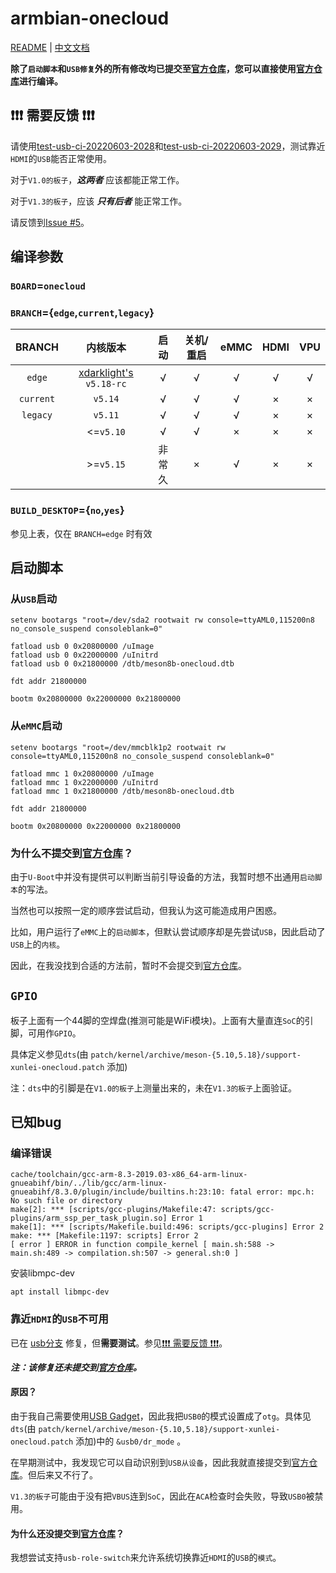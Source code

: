 # armbian-onecloud
[README](README.md) | [中文文档](README_zh.md)

**除了`启动脚本`和`USB修复`外的所有修改均已提交至[官方仓库](https://github.com/armbian/build)，您可以直接使用[官方仓库](https://github.com/armbian/build)进行编译。**

## ❗❗❗ 需要反馈 ❗❗❗

请使用[test-usb-ci-20220603-2028](https://github.com/hzyitc/armbian-onecloud/releases/tag/test-usb-ci-20220603-2028)和[test-usb-ci-20220603-2029](https://github.com/hzyitc/armbian-onecloud/releases/tag/test-usb-ci-20220603-2029)，测试靠近`HDMI`的`USB`能否正常使用。

对于`V1.0的板子`，***这两者*** 应该都能正常工作。

对于`V1.3的板子`，应该 ***只有后者*** 能正常工作。

请反馈到[Issue #5](https://github.com/hzyitc/armbian-onecloud/issues/5)。

## 编译参数

### `BOARD`=`onecloud`

### `BRANCH`={`edge`,`current`,`legacy`}

| BRANCH    | 内核版本                                                        | 启动  | 关机/重启 | eMMC | HDMI | VPU |
| :-:       | :-:                                                            | :-:   | :-:      | :-:  | :-:  | :-: |
| `edge`    | [xdarklight's](https://github.com/xdarklight/linux) `v5.18-rc` | √     | √        | √    | √    | √   |
| `current` | `v5.14`                                                        | √     | √        | √    | ×    | ×   |
| `legacy`  | `v5.11`                                                        | √     | √        | √    | ×    | ×   |
|           | <=`v5.10`                                                      | √     | √        | ×    | ×    | ×   |
|           | >=`v5.15`                                                      | 非常久 | ×        | √    | ×    | ×   |

### `BUILD_DESKTOP`={`no`,`yes`}
参见上表，仅在 `BRANCH=edge` 时有效

## 启动脚本

### 从`USB`启动

```
setenv bootargs "root=/dev/sda2 rootwait rw console=ttyAML0,115200n8 no_console_suspend consoleblank=0"

fatload usb 0 0x20800000 /uImage
fatload usb 0 0x22000000 /uInitrd
fatload usb 0 0x21800000 /dtb/meson8b-onecloud.dtb

fdt addr 21800000

bootm 0x20800000 0x22000000 0x21800000
```

### 从`eMMC`启动

```
setenv bootargs "root=/dev/mmcblk1p2 rootwait rw console=ttyAML0,115200n8 no_console_suspend consoleblank=0"

fatload mmc 1 0x20800000 /uImage
fatload mmc 1 0x22000000 /uInitrd
fatload mmc 1 0x21800000 /dtb/meson8b-onecloud.dtb

fdt addr 21800000

bootm 0x20800000 0x22000000 0x21800000
```

### 为什么不提交到[官方仓库](https://github.com/armbian/build)？

由于`U-Boot`中并没有提供可以判断当前引导设备的方法，我暂时想不出通用`启动脚本`的写法。

当然也可以按照一定的顺序尝试启动，但我认为这可能造成用户困惑。

比如，用户运行了`eMMC`上的`启动脚本`，但默认尝试顺序却是先尝试`USB`，因此启动了`USB`上的`内核`。

因此，在我没找到合适的方法前，暂时不会提交到[官方仓库](https://github.com/armbian/build)。

## `GPIO`

板子上面有一个44脚的空焊盘(推测可能是WiFi模块)。上面有大量直连`SoC`的引脚，可用作`GPIO`。

具体定义参见`dts`(由 `patch/kernel/archive/meson-{5.10,5.18}/support-xunlei-onecloud.patch` 添加)

注：`dts`中的引脚是在`V1.0的板子`上测量出来的，未在`V1.3的板子`上面验证。

## 已知bug

### 编译错误

```
cache/toolchain/gcc-arm-8.3-2019.03-x86_64-arm-linux-gnueabihf/bin/../lib/gcc/arm-linux-gnueabihf/8.3.0/plugin/include/builtins.h:23:10: fatal error: mpc.h: No such file or directory
make[2]: *** [scripts/gcc-plugins/Makefile:47: scripts/gcc-plugins/arm_ssp_per_task_plugin.so] Error 1
make[1]: *** [scripts/Makefile.build:496: scripts/gcc-plugins] Error 2
make: *** [Makefile:1197: scripts] Error 2
[ error ] ERROR in function compile_kernel [ main.sh:588 -> main.sh:489 -> compilation.sh:507 -> general.sh:0 ]
```

安装libmpc-dev

```
apt install libmpc-dev
```

### 靠近`HDMI`的`USB`不可用

已在 [usb分支](https://github.com/hzyitc/armbian-onecloud/tree/usb) 修复，但**需要测试**。参见[❗❗❗ 需要反馈 ❗❗❗](#-需要反馈-)。

***注：该修复还未提交到[官方仓库](https://github.com/armbian/build)。***

#### 原因？

由于我自己需要使用[USB Gadget](https://www.kernel.org/doc/html/latest/driver-api/usb/gadget.html)，因此我把`USB0`的模式设置成了`otg`。具体见`dts`(由 `patch/kernel/archive/meson-{5.10,5.18}/support-xunlei-onecloud.patch` 添加)中的 `&usb0/dr_mode` 。

在早期测试中，我发现它可以自动识别到`USB从设备`，因此我就直接提交到[官方仓库](https://github.com/armbian/build)。但后来又不行了。

`V1.3的板子`可能由于没有把`VBUS`连到`SoC`，因此在`ACA`检查时会失败，导致`USB0`被禁用。

#### 为什么还没提交到[官方仓库](https://github.com/armbian/build)？

我想尝试支持`usb-role-switch`来允许系统切换靠近`HDMI`的`USB`的`模式`。
